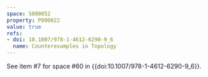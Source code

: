 ```yaml
---
space: S000052
property: P000022
value: true
refs:
- doi: 10.1007/978-1-4612-6290-9_6
  name: Counterexamples in Topology
---
```


See item #7 for space #60 in {{doi:10.1007/978-1-4612-6290-9_6}}.

